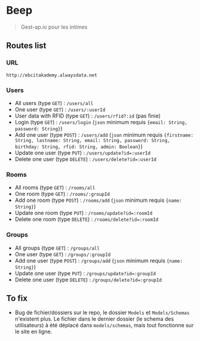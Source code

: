 # Beep
> Gest-ap.io pour les intimes
## Routes list
### URL
`http://ebcitakademy.alwaysdata.net`
### Users
* All users (type `GET`) : `/users/all`
* One user (type `GET`) : `/users/:userId`
* User data with RFID (type `GET`) : `/users/rfid?:id` (pas finie)
* Login (type `GET`) : `/users/login` (`json` minimum requis `{email: String, password: String}`)
* Add one user (type `POST`) : `/users/add` (`json` minimum requis `{firstname: String, lastname: String, email: String, password: String, birthday: String, rfid: String, admin: Boolean}`)
* Update one user (type `PUT`) : `/users/update?id=:userId`
* Delete one user (type `DELETE`) : `/users/delete?id=:userId`
### Rooms
* All rooms (type `GET`) : `/rooms/all`
* One room (type `GET`) : `/rooms/:groupId`
* Add one room (type `POST`) : `/rooms/add` (`json` minimum requis `{name: String}`)
* Update one room (type `PUT`) : `/rooms/update?id=:roomId` 
* Delete one room (type `DELETE`) : `/rooms/delete?id=:roomId`
### Groups
* All groups (type `GET`) : `/groups/all`
* One user (type `GET`) : `/groups/:groupId`
* Add one user (type `POST`) : `/groups/add` (`json` minimum requis `{name: String}`)
* Update one user (type `PUT`) : `/groups/update?id=:groupId`
* Delete one user (type `DELETE`) : `/groups/delete?id=:groupId`
## To fix
* Bug de fichier/dossiers sur le repo, le dossier `Models` et `Models/Schemas` n'existent plus. Le fichier dans le dernier dossier (le schema des utilisateurs) à été déplacé dans `models/schemas`, mais tout fonctionne sur le site en ligne.